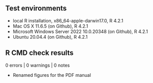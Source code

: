 ## Test environments

* local R installation, x86_64-apple-darwin17.0, R 4.2.1
* Mac OS X 11.6.5 (on Github), R 4.2.1
* Microsoft Windows Server 2022 10.0.20348 (on Github), R 4.2.1
* Ubuntu 20.04.4 (on Github), R 4.2.1

## R CMD check results

0 errors | 0 warnings | 0 notes

- Renamed figures for the PDF manual
